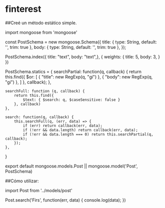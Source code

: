 # finterest

##Creé un método estático simple.

import mongoose from 'mongoose'

const PostSchema = new mongoose.Schema({
    title: { type: String, default: '', trim: true },
    body: { type: String, default: '', trim: true },
});

PostSchema.index({ title: "text", body: "text",},
    { weights: { title: 5, body: 3, } })

PostSchema.statics = {
    searchPartial: function(q, callback) {
        return this.find({
            $or: [
                { "title": new RegExp(q, "gi") },
                { "body": new RegExp(q, "gi") },
            ]
        }, callback);
    },

    searchFull: function (q, callback) {
        return this.find({
            $text: { $search: q, $caseSensitive: false }
        }, callback)
    },

    search: function(q, callback) {
        this.searchFull(q, (err, data) => {
            if (err) return callback(err, data);
            if (!err && data.length) return callback(err, data);
            if (!err && data.length === 0) return this.searchPartial(q, callback);
        });
    },
}

export default mongoose.models.Post || mongoose.model('Post', PostSchema)

##Cómo utilizar:

import Post from '../models/post'

Post.search('Firs', function(err, data) {
   console.log(data);
})
